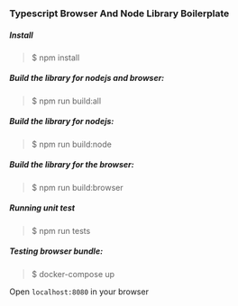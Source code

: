 ### Typescript Browser And Node Library Boilerplate

##### Install
 > $ npm install

##### Build the library for nodejs and browser:
 > $ npm run build:all

##### Build the library for nodejs:

 > $ npm run build:node

##### Build the library for the browser:

 > $ npm run build:browser

##### Running unit test

 > $ npm run tests

##### Testing browser bundle:
 > $ docker-compose up

Open `localhost:8080` in your browser 

